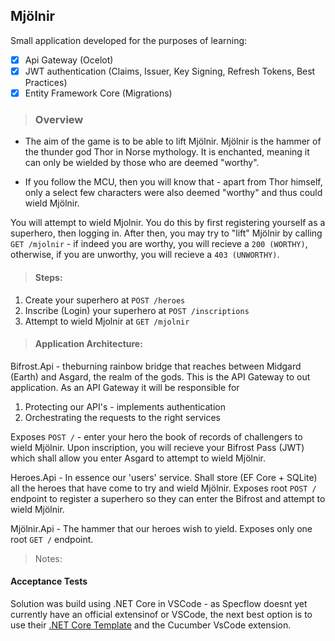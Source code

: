## Mjölnir

Small application developed for the purposes of learning:

- [x] Api Gateway (Ocelot)
- [x] JWT authentication (Claims, Issuer, Key Signing, Refresh Tokens, Best Practices)
- [x] Entity Framework Core (Migrations)

> ### Overview
- The aim of the game is to be able to lift Mjölnir. Mjölnir is the hammer of the thunder god Thor in Norse mythology. It is enchanted, meaning it can only be wielded by those who are deemed "worthy".

- If you follow the MCU, then you will know that - apart from Thor himself, only a select few characters were also deemed "worthy" and thus could wield Mjölnir.

You will attempt to wield Mjolnir. You do this by first registering yourself as a superhero, then logging in.
After then, you may try to "lift" Mjölnir by calling `GET /mjolnir` - if indeed you are worthy, you will recieve a `200 (WORTHY)`, otherwise, if you are unworthy, you will recieve a `403 (UNWORTHY)`.

> #### Steps:

1. Create your superhero at `POST /heroes`
2. Inscribe (Login) your superhero at `POST /inscriptions`
3. Attempt to wield Mjolnir at `GET /mjolnir`

> #### Application Architecture:

Bifrost.Api - theburning rainbow bridge that reaches between Midgard (Earth) and Asgard, the realm of the gods. This is the API Gateway to out application. As an API Gateway it will be responsible for 
1) Protecting our API's - implements authentication
2) Orchestrating the requests to the right services

Exposes `POST /` - enter your hero the book of records of challengers to wield Mjölnir. Upon inscription, you will recieve your Bifrost Pass (JWT) which shall allow you enter Asgard to attempt to wield Mjölnir.


Heroes.Api - In essence our 'users' service. Shall store (EF Core + SQLite) all the heroes  that have come to try and wield Mjölnir. 
             Exposes root `POST /` endpoint to register a superhero so they can enter the Bifrost and attempt to wield Mjölnir.

Mjölnir.Api - The hammer that our heroes wish to yield. Exposes only one root `GET /` endpoint. 


> Notes:   
#### Acceptance Tests  

Solution was build using .NET Core in VSCode - as Specflow doesnt yet currently have an official extensinof or VSCode, the next best option is to use their [.NET Core Template](https://www.nuget.org/packages/SpecFlow.Templates.DotNet) and the Cucumber VsCode extension.